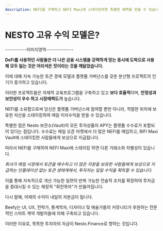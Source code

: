 ```yaml
---
description: NEFI를 구매하고 NEFI Maxi에 스테이킹하면 특별한 혜택을 얻을 수 있습니다.
---
```


# NESTO 고유 수익 모델은?

\-----------이미지영역--------------

**DeFi를 사용하던 사람들은 더 나은 금융 시스템을 강력하게 믿는 동시에 도박으로 사용해 모두 잃는 것은 어리석은 짓이라는 것을 깨달았습니다.**

이에 대해 지속 가능한 토큰 경제 모델과 플랫폼 거버넌스를 갖춘 분산형 프로젝트의 인기가 증가하고 있습니다.

이러한 프로젝트들은 자체적 교육프로그램을 구축하고 있고 **보다 효율적**이며, **안정성과 보안성이 우수 하고 시장매력도가** 높습니다.

NEFI를 소유함으로써 당신은 플랫폼 거버넌스에 참여할 뿐만 아니라, 적절한 위치에 보유한 자산을 스테이킹하여 매일 이자수익을 받을 수 있습니다.

특별한 점은 Nesto 보관소(Vault)의 모든 투자상품의 APY는 플랫폼 수수료가 포함되어 있다는 점입니다. 수수료는 매일 오픈 마켓에서 더 많은 NEFI를 매입하고, BIFI Maxi Vault에 스테이킹한 사람들에게 보상으로 지급됩니다.

따라서 NEFI를 구매하여 NEFI Maxi에 스테이킹 하면 다른 거래소와 차별성이 있습니다.

_회사가 매일 시장에서 토큰을 매수하고 더 많은 지분을 보유한 사람들에게 보상으로 지급하는 인플레이션 없는 토큰 생태계에서, 투자자는 일일 수익을 획득할 수 있습니다._

이를 통해 지속적으로 개선 가능한 일련의 반복 가능한 전술적 조치를 확장하여 투자금을 증대시킬 수 있는 재정적 "회전목마"가 만들어집니다.

다시 말해, 어제의 수익이 내일의 자본금이  됩니다.

Beefy는 UI, UX, 전략가, 통계학자, 디자이너 및 예술가들의 커뮤니티가 후원하는 전문적인 스마트 계약 개발자들에 의해 구축되고 있습니다.&#x20;

이러한 이유로, 똑똑한 투자자의 자금이 Nesto.Finance로 향하는 것입니다.
